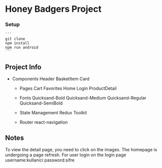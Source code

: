 # Honey Badgers Project

### Setup

    ```
    git clone
    npm install 
    npm run android
    ```
   
## Project Info

 - Components
   Header
   BasketItem
   Card

   - Pages
   Cart
   Favorites
   Home
   Login
   ProductDetail

   - Fonts
   Quicksand-Bold
   Quicksand-Medium
   Quicksand-Regular
   Quicksand-SemiBold

   - State Management
   Redux Toolkit

   - Router
   react-navigation

## Notes
   To view the detail page, you need to click on the images.
   The homepage is undergoing a page refresh.
   For user login on the login page username:kullanici password:sifre